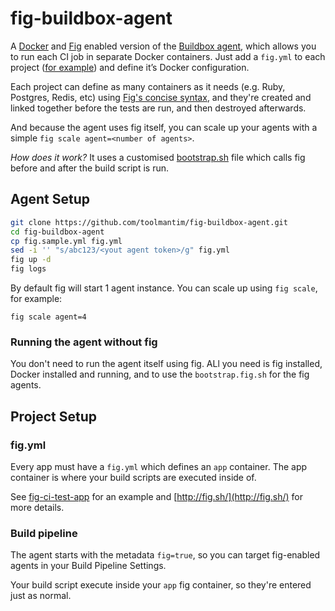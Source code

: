 # fig-buildbox-agent

A [Docker](http://docker.io/) and [Fig](http://fig.sh/) enabled version of the [Buildbox agent](https://github.com/buildbox/buildbox-agent), which allows you to run each CI job in separate Docker containers. Just add a `fig.yml` to each project ([for example](https://github.com/toolmantim/fig-ci-test-app)) and define it’s Docker configuration.

Each project can define as many containers as it needs (e.g. Ruby, Postgres, Redis, etc) using [Fig's concise syntax](http://www.fig.sh/), and they're created and linked together before the tests are run, and then destroyed afterwards.

And because the agent uses fig itself, you can scale up your agents with a simple `fig scale agent=<number of agents>`.

*How does it work?* It uses a customised [bootstrap.sh](bootstrap.sh#59) file which calls fig before and after the build script is run.

## Agent Setup

```bash
git clone https://github.com/toolmantim/fig-buildbox-agent.git
cd fig-buildbox-agent
cp fig.sample.yml fig.yml
sed -i '' "s/abc123/<yout agent token>/g" fig.yml
fig up -d
fig logs
```

By default fig will start 1 agent instance. You can scale up using `fig scale`, for example:

```
fig scale agent=4
```

### Running the agent without fig

You don't need to run the agent itself using fig. ALl you need is fig installed, Docker installed and running, and to use the `bootstrap.fig.sh` for the fig agents.

## Project Setup

### fig.yml

Every app must have a `fig.yml` which defines an `app` container. The app container is where your build scripts are executed inside of.

See [fig-ci-test-app](https://github.com/toolmantim/fig-ci-test-app) for an example and [http://fig.sh/](http://fig.sh/) for more details.

### Build pipeline

The agent starts with the metadata `fig=true`, so you can target fig-enabled agents in your Build Pipeline Settings.

Your build script execute inside your `app` fig container, so they're entered just as normal.
